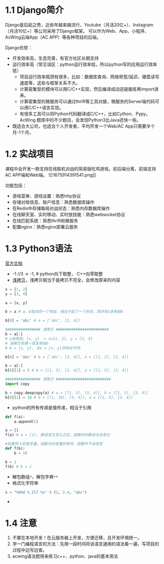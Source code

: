 # 1.1 Django简介
Django是后起之秀，近些年越来越流行，Youtube（月活20亿+）、Instagram（月活10亿+）等公司采用了Django框架。
可以作为Web、App、小程序、AcWing云端App（AC APP）等各种项目的后端。

Django优势：
- 开发效率高，生态完善，有官方社区长期支持
- 运行效率高（常见误区：python运行效率低，所以python写的应用运行效率低）
	- 项目运行效率瓶颈有很多，比如：数据库查询、网络带宽/延迟、硬盘读写速度等，这些与框架关系不大。
	- 计算密集型的模块可以用C/C++实现，然后编译成动态链接库再import进来。
	- 计算密集型的微服务可以通过thrift等工具对接，微服务的Server端代码可以用C/C++语言实现。
	- 有很多工具可以将Python代码翻译成C/C++，比如Cython、Pypy。AcWing 题库中的不少题目，会发现Python3比Java还快一些。
- 既适合大公司，也适合个人开发者，平均开发一个Web/AC App只需要半个月-1个月。

# 1.2 实战项目
课程中会开发一款支持在线联机对战的简易版吃鸡游戏，前后端分离，前端支持AC APP端和Web端。
![[1675914391541.png]]

功能包括：
- 游戏菜单、游戏设置：熟悉http协议
- 存储对局信息、账户信息：熟悉数据库操作
- 在Redis中存储每局对战状态：熟悉内存数据库操作
- 在线聊天室、实时移动、实时放技能：熟悉websocket协议
- 在线匹配系统：熟悉thrift和微服务
- 配置nginx：熟悉nginx部署云服务

# 1.3 Python3语法
[官方文档](https://docs.python.org/zh-cn/3/tutorial/index.html)
- -1 //3  -> -1, # python向下取整， C++向零取整
- [浅拷贝](https://docs.python.org/zh-cn/3/library/copy.html#shallow-vs-deep-copy)，浅拷贝相当于是拷贝不完全，会修改原来的内容
```python
x = [1, 2]
y = [3, 4]

a = [x, y]

b = a # a、b指向同一个地址，相当于起了一个别名，而非将a复制给b

b[0] = 'abc' # a = ['abc', [3, 4]]

################ 浅拷贝 ########################
b = a[:] 
# a有两层，[x, y] -> x=[1, 2], y = [3, 4]
# 浅拷贝将第一层复制给b
# b = [x, y], 与a = [x, y]的地址不同

b[0] = 'abc' # b = ['abc', [3, 4]], a = [[1, 2], [3, 4]]

b = a[:]
b[0][1] = 5 # b = [[1, 5], [3, 4]], a = [[1, 5], [3, 4]]

################ 深拷贝 #########################
import copy

b = copy.deepcopy(a) # a = [[1, 5], [3, 4]], b = [[1, 5], [3, 4]]
b[0][1] = 10 # b = [[1, 10], [3, 4]], a = [[1, 5], [3, 4]]
```
- python的所有传递是值传递，相当于引用
```python
def f(a):
	a.append(1)

a = []
f(a) # a = [1], 数组发生变化之后，函数外的数组也会变化

#如果传入的是变量，函数内对变量的修改，函数外不会改变
def f(b):
	b = 10

b = 1
f(b) # b = 1
```
- 解包数组`*`，解包字典`**`
- 格式化字符串
```python
s = "%04d %.2lf %s" % (2, 3.4, "abc")
```
- 

# 1.4 注意
1. 不要在本地开发！在云服务器上开发，方便迁移，且开发环境统一。
2. 学一门编程语言的方法：先用一段时间将该语言通用的语法看一遍，写项目的过程中边写边查。
3. acwing语法题用来练习c++、python、java的基本用法
